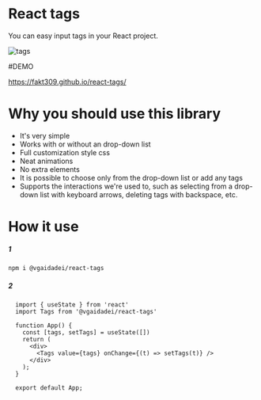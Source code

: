 # React tags

You can easy input tags in your React project.

![tags](https://user-images.githubusercontent.com/43887554/194263617-aa828ff1-b153-4ea8-b875-2bd83d610617.gif)

#DEMO

https://fakt309.github.io/react-tags/

# Why you should use this library

 - It's very simple
 - Works with or without an drop-down list
 - Full customization style css
 - Neat animations
 - No extra elements
 - It is possible to choose only from the drop-down list or add any tags
 - Supports the interactions we're used to, such as selecting from a drop-down list with keyboard arrows, deleting tags with backspace, etc.

# How it use

##### 1
`npm i @vgaidadei/react-tags`

##### 2
```
  import { useState } from 'react'
  import Tags from '@vgaidadei/react-tags'

  function App() {
    const [tags, setTags] = useState([])
    return (
      <div>
        <Tags value={tags} onChange={(t) => setTags(t)} />
      </div>
    );
  }

  export default App;
 ```
